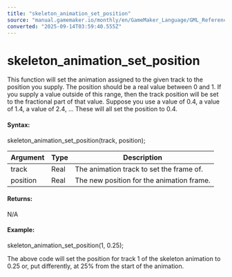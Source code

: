 ```yaml
---
title: "skeleton_animation_set_position"
source: "manual.gamemaker.io/monthly/en/GameMaker_Language/GML_Reference/Asset_Management/Sprites/Skeletal_Animation/Animation/skeleton_animation_set_position.htm"
converted: "2025-09-14T03:59:40.555Z"
---
```


# skeleton\_animation\_set\_position

This function will set the animation assigned to the given track to the position you supply. The position should be a real value between 0 and 1. If you supply a value outside of this range, then the track position will be set to the fractional part of that value. Suppose you use a value of 0.4, a value of 1.4, a value of 2.4, ... These will all set the position to 0.4.

#### Syntax:

skeleton\_animation\_set\_position(track, position);

| Argument | Type | Description |
| --- | --- | --- |
| track | Real | The animation track to set the frame of. |
| position | Real | The new position for the animation frame. |

#### Returns:

N/A

#### Example:

skeleton\_animation\_set\_position(1, 0.25);

The above code will set the position for track 1 of the skeleton animation to 0.25 or, put differently, at 25% from the start of the animation.